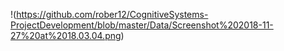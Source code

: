 

!(https://github.com/rober12/CognitiveSystems-ProjectDevelopment/blob/master/Data/Screenshot%202018-11-27%20at%2018.03.04.png)
